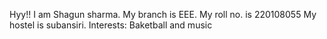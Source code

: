 Hyy!!
I am Shagun sharma.
My branch is EEE.
My roll no. is 220108055
My hostel is subansiri.
Interests: Baketball and music
